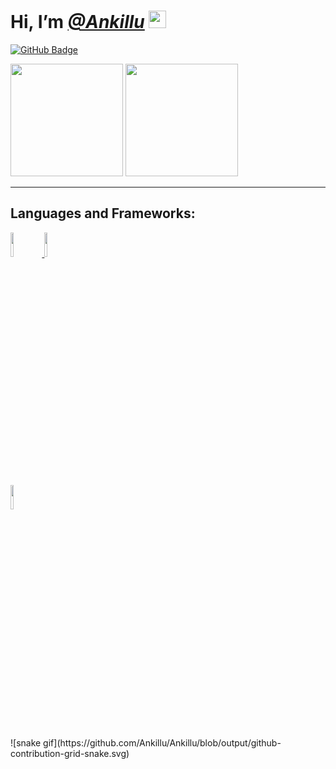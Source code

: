 #  Hi, I’m [_**@Ankillu**_](https://github.com/Ankillu) <img src="https://media.giphy.com/media/hvRJCLFzcasrR4ia7z/giphy.gif" width="28px">
<a href="https://github.com/Ankillu?tab=followers"><img src="https://img.shields.io/github/followers/Ankillu?label=Followers&style=social" alt="GitHub Badge"></a>


                     
                   
<main>
  <img height="180em" src="https://github-readme-stats.vercel.app/api/top-langs/?username=Ankillu&layout=compact&langs_count=7&theme=tokyonight"/>
  <img height="180em" src="https://github-readme-stats.vercel.app/api?username=Ankillu&show_icons=true&theme=tokyonight&include_all_commits=true&count_private=true"/>
</main><hr>

## Languages and Frameworks:

<p align="left"> 
    <a href="https://www.w3.org/html/" target="_blank"> <img style="height: 10%;" src="https://img.icons8.com/color/48/000000/html-5.png"/> </a> 
    <a href="https://www.w3schools.com/css/" target="_blank"> <img  style="height: 10%;" src="https://img.icons8.com/color/48/000000/css3.png"/> </a>
</p>
<p align="left"> 
    <a href="https://www.python.org" target="_blank"> <img style="height: 10%;" src="https://img.icons8.com/color/48/000000/python.png"/> </a>
</p>
![snake gif](https://github.com/Ankillu/Ankillu/blob/output/github-contribution-grid-snake.svg)

